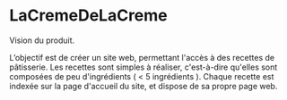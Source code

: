 # LaCremeDeLaCreme
<p>Vision du produit.</p>
L’objectif est de créer un site web, permettant l'accès à des recettes de pâtisserie.
Les recettes sont simples à réaliser, c'est-à-dire qu'elles sont composées de peu d'ingrédients ( < 5 ingrédients ).
Chaque recette est indexée sur la page d'accueil du site, et dispose de sa propre page web.

